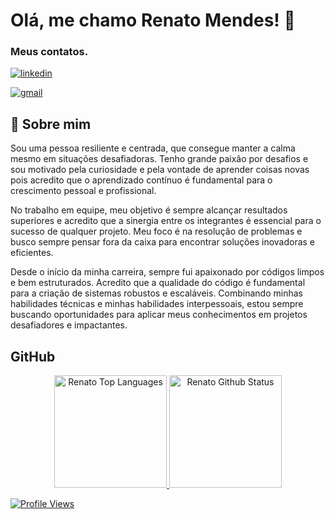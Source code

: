
# Olá, me chamo Renato Mendes! 👋
### Meus contatos.
[![linkedin](https://img.shields.io/badge/linkedin-0A66C2?style=for-the-badge&logo=linkedin&logoColor=white)](https://www.linkedin.com/in/renatolmendes/)

[![gmail](https://img.shields.io/badge/gmail-1DA1F2?style=for-the-badge&logo=gmail&logoColor=white)](mailto:mendeslrenat@gmail.com)


## 🚀 Sobre mim
Sou uma pessoa resiliente e centrada, que consegue manter a calma mesmo em situações desafiadoras. Tenho grande paixão por desafios e sou motivado pela curiosidade e pela vontade de aprender coisas novas pois acredito que o aprendizado contínuo é fundamental para o crescimento pessoal e profissional. 

No trabalho em equipe, meu objetivo é sempre alcançar resultados superiores e acredito que a sinergia entre os integrantes é essencial para o sucesso de qualquer projeto. Meu foco é na resolução de problemas e busco sempre pensar fora da caixa para encontrar soluções inovadoras e eficientes. 

Desde o início da minha carreira, sempre fui apaixonado por códigos limpos e bem estruturados. Acredito que a qualidade do código é fundamental para a criação de sistemas robustos e escaláveis. Combinando minhas habilidades técnicas e minhas habilidades interpessoais, estou sempre buscando oportunidades para aplicar meus conhecimentos em projetos desafiadores e impactantes. 

## GitHub

<div align="center">
 <a href="https://www.linkedin.com/in/renatolmendes/">
  <img height="180em" alt="Renato Top Languages" src="https://github-readme-stats.vercel.app/api/top-langs?username=natomendes&layout=compact&theme=tokyonight&hide_border=true&bg_color=0D1117"/>
  <img height="180em" alt="Renato Github Status" src="https://github-readme-stats.vercel.app/api?username=natomendes&show_icons=true&theme=tokyonight"/>
</div>
 
 
  <!-- <img align="center" src="https://img.shields.io/badge/tailwindcss-%2338B2AC.svg?style=for-the-badge&logo=tailwind-css&logoColor=white" /> --> 
 
 ![Profile Views](https://gpvc.arturio.dev/natomendes)
